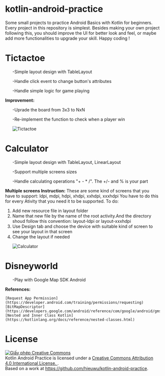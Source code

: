# kotlin-android-practice
Some small projects to practice Android Basics with Kotlin for beginners. Every project in this repository is simplest. Besides making your own project following this, you should improve the UI for better look and feel, or maybe add more functionalities to upgrade your skill. Happy coding !

# Tictactoe
  <ul>-Simple layout design with TableLayout </ul>
  <ul>-Handle click event to change button's attributes </ul>
  <ul>-Handle simple logic for game playing</ul>
  <b>Improvement:</b>
  <ul>-Uprade the board from 3x3 to NxN</ul>
  <ul>-Re-implement the function to check when a player win</ul>
  <ul><img src="https://i.imgur.com/De3BQXr.png" alt="Tictactoe"></ul>


# Calculator
 <ul>-Simple layout design with TableLayout, LinearLayout </ul>
 <ul>-Support multiple screens sizes</ul>
 <ul>-Handle calculating operations "+ - * /". The +/- and % is your part</ul>
 <b>Multiple screens Instruction:</b>
 These are some kind of screens that you have to support: ldpi, mdpi, hdpi, xhdpi, xxhdpi, xxxhdpi
 You have to do this for every Ativity that you need it to be supported.
 To do:
 <ol>
  <li>Add new resource file in layout folder</li>
  <li>Name that new file by the name of the root activity.And the directory shoud follow this convention: layout-ldpi or layout-xxxhdpi </li>
  <li>Use Design tab and choose the device with suitable kind of screen to see your layout in that screen</li>
  <li>Change the layout if needed</li>
 </ol>
 <ul><img src="https://i.imgur.com/ylZF0O8.png" alt="Calculator">
</ul>

# Disneyworld
 <ul>-Play with Google Map SDK Android </ul>
 <b>References:</b>
 
 
    [Request App Permission](https://developer.android.com/training/permissions/requesting)
    [BitMapDescriptor](https://developers.google.com/android/reference/com/google/android/gms/maps/model/BitmapDescriptor)
    [Nested and Inner Class Kotlin](https://kotlinlang.org/docs/reference/nested-classes.html)
    
    
# License

<a rel="license" href="http://creativecommons.org/licenses/by/4.0/"><img alt="Giấy phép Creative Commons " style="border-width:0" src="https://i.creativecommons.org/l/by/4.0/88x31.png" /></a><br /><span xmlns:dct="http://purl.org/dc/terms/" property="dct:title">Kotlin Android Practice</span> is licensed under a <a rel="license" href="http://creativecommons.org/licenses/by/4.0/">Creative Commons Attribution 4.0 International License. </a>.<br />Based on a work at <a xmlns:dct="http://purl.org/dc/terms/" href="https://github.com/hieuwu/kotlin-android-practice" rel="dct:source">https://github.com/hieuwu/kotlin-android-practice</a>.

